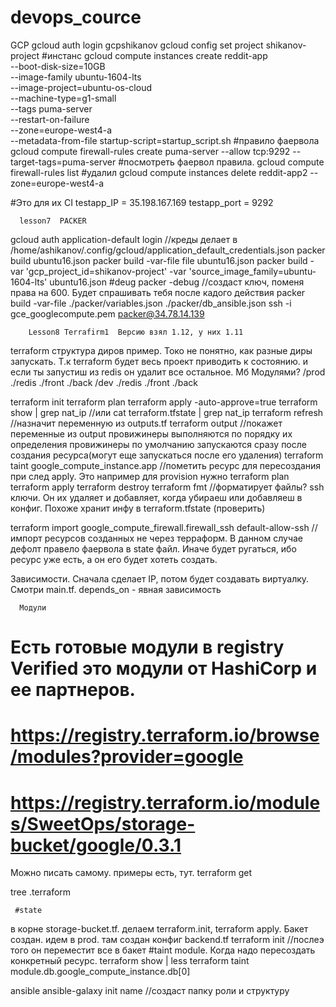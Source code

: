 # devops_cource

GCP
gcloud auth login gcpshikanov
gcloud config set project shikanov-project
#инстанс
 gcloud compute instances create reddit-app \
--boot-disk-size=10GB \
--image-family ubuntu-1604-lts \
--image-project=ubuntu-os-cloud \
--machine-type=g1-small \
--tags puma-server \
--restart-on-failure \
--zone=europe-west4-a \
--metadata-from-file startup-script=startup_script.sh
#правило фаервола
gcloud compute firewall-rules create puma-server --allow tcp:9292 --target-tags=puma-server
#посмотреть фаервол правила.
gcloud compute firewall-rules list
#удалил
gcloud compute instances delete reddit-app2 --zone=europe-west4-a

#Это для их CI
testapp_IP = 35.198.167.169
testapp_port = 9292

      lesson7  PACKER
gcloud auth application-default login //креды делает в  /home/ashikanov/.config/gcloud/application_default_credentials.json
packer build ubuntu16.json
packer build -var-file file ubuntu16.json
packer build -var 'gcp_project_id=shikanov-project' -var 'source_image_family=ubuntu-1604-lts'  ubuntu16.json
#deug
packer -debug //создаст ключ, поменя права на 600. Будет спрашивать тебя после кадого действия
packer build -var-file ./packer/variables.json ./packer/db_ansible.json
ssh -i gce_googlecompute.pem packer@34.78.14.139

    	Lesson8 Terrafirm1  Версию взял 1.12, у них 1.11
terraform структура диров пример. Токо не понятно, как разные диры запускать. Т.к terraform будет весь проект приводить к состоянию. и если ты запустиш из redis он удалит все остальное. Мб Модулями?
/prod
  ./redis
  ./front
  ./back
/dev
  ./redis
  ./front
  ./back

terraform init
terraform  plan
terraform  apply -auto-approve=true
terraform show | grep nat_ip //или cat terraform.tfstate | grep nat_ip
terraform refresh //назначит переменную из outputs.tf
terraform output //покажет переменные из output
  провижинеры выполняются по порядку их определения
  провижинеры по умолчанию запускаются сразу после создания ресурса(могут еще запускаться после его удаления)
terraform taint google_compute_instance.app //пометить ресурс для пересоздания при след apply. Это например для provision нужно
terraform plan
terraform apply
terraform  destroy
terraform fmt //форматирует файлы?
  ssh ключи. Он их удаляет и добавляет, когда убираеш или добавляеш в конфиг. Похоже хранит инфу в terraform.tfstate (проверить)

terraform import google_compute_firewall.firewall_ssh default-allow-ssh   //импорт ресурсов созданных не через терраформ. В данном случае дефолт правело фаервола в state файл. Иначе будет ругаться, ибо ресурс уже есть, а он его будет хотеть создать.

  Зависимости.
Сначала сделает IP, потом будет создавать виртуалку. Смотри main.tf. 
depends_on  - явная зависимость

      Модули
# Есть готовые модули в registry Verified это модули от HashiCorp и ее партнеров.
# https://registry.terraform.io/browse/modules?provider=google
# https://registry.terraform.io/modules/SweetOps/storage-bucket/google/0.3.1
Можно писать самому. примеры есть, тут.
terraform get


tree .terraform

     #state
в корне storage-bucket.tf. делаем terraform.init, terraform apply.
Бакет создан.
идем в prod.
там создан конфиг backend.tf 
terraform init //послеэ того он переместит все в бакет
     #taint module. Когда надо пересоздать конкретный ресурс.
terraform  show | less
terraform taint  module.db.google_compute_instance.db[0]


ansible
ansible-galaxy init name //создаст папку роли и структуру

